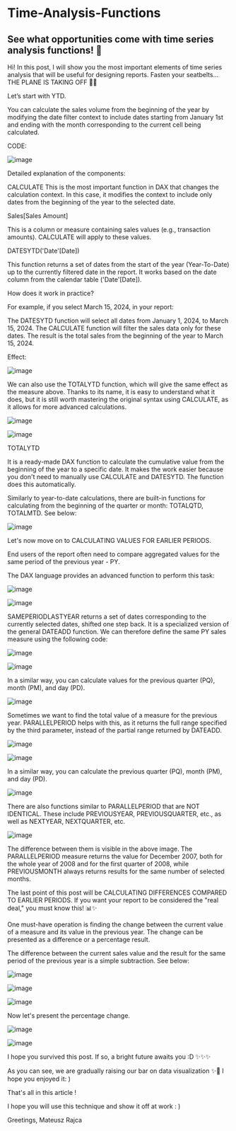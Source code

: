 # Time-Analysis-Functions
See what opportunities come with time series analysis functions! 🚀
------------

Hi! In this post, I will show you the most important elements of time series analysis that will be useful for designing reports. Fasten your seatbelts... THE PLANE IS TAKING OFF 🚀🚀

Let’s start with YTD.

You can calculate the sales volume from the beginning of the year by modifying the date filter context to include dates starting from January 1st and ending with the month corresponding to the current cell being calculated.

CODE:

![image](https://github.com/user-attachments/assets/abd3b353-1897-431d-b8e2-8d32d9ed79c7)

Detailed explanation of the components:

CALCULATE
This is the most important function in DAX that changes the calculation context.
In this case, it modifies the context to include only dates from the beginning of the year to the selected date.

Sales[Sales Amount]

This is a column or measure containing sales values (e.g., transaction amounts).
CALCULATE will apply to these values.

DATESYTD('Date'[Date])

This function returns a set of dates from the start of the year (Year-To-Date) up to the currently filtered date in the report.
It works based on the date column from the calendar table ('Date'[Date]).

How does it work in practice?

For example, if you select March 15, 2024, in your report:

The DATESYTD function will select all dates from January 1, 2024, to March 15, 2024.
The CALCULATE function will filter the sales data only for these dates.
The result is the total sales from the beginning of the year to March 15, 2024.

Effect:

![image](https://github.com/user-attachments/assets/338689b6-fa0f-454f-93e6-73521d7929f2)

We can also use the TOTALYTD function, which will give the same effect as the measure above. Thanks to its name, it is easy to understand what it does, but it is still worth mastering the original syntax using CALCULATE, as it allows for more advanced calculations.

![image](https://github.com/user-attachments/assets/02c27452-105e-4964-bf16-514b96f90f1b)

![image](https://github.com/user-attachments/assets/5db14a51-d13f-43b9-a79e-924651269a9e)

TOTALYTD

It is a ready-made DAX function to calculate the cumulative value from the beginning of the year to a specific date.
It makes the work easier because you don't need to manually use CALCULATE and DATESYTD. The function does this automatically.

Similarly to year-to-date calculations, there are built-in functions for calculating from the beginning of the quarter or month: TOTALQTD, TOTALMTD. See below:

![image](https://github.com/user-attachments/assets/b8ba00aa-199a-40e1-b3a9-53bb1271bea8)

Let's now move on to CALCULATING VALUES FOR EARLIER PERIODS.

End users of the report often need to compare aggregated values for the same period of the previous year - PY.

The DAX language provides an advanced function to perform this task:

![image](https://github.com/user-attachments/assets/0bf018da-6332-4c28-be64-d3c205e1b206)

![image](https://github.com/user-attachments/assets/238c4cb4-b5e1-49dc-9966-fde67261a60a)

SAMEPERIODLASTYEAR returns a set of dates corresponding to the currently selected dates, shifted one step back.
It is a specialized version of the general DATEADD function. We can therefore define the same PY sales measure using the following code:

![image](https://github.com/user-attachments/assets/c3dc1f26-b9ab-45f3-b52e-dd1fab8daae3)

![image](https://github.com/user-attachments/assets/c7a0b6f2-d555-466e-920c-c1ac9ae00816)

In a similar way, you can calculate values for the previous quarter (PQ), month (PM), and day (PD).

![image](https://github.com/user-attachments/assets/7ece5e13-d940-416d-8a4d-a84bac910879)

Sometimes we want to find the total value of a measure for the previous year. PARALLELPERIOD helps with this, as it returns the full range specified by the third parameter, instead of the partial range returned by DATEADD.

![image](https://github.com/user-attachments/assets/ebdabf6b-dbd8-4862-b6ac-96cecac22e6b)

![image](https://github.com/user-attachments/assets/3d3712a7-7aef-4c34-bac6-51de9a5ee29c)

In a similar way, you can calculate the previous quarter (PQ), month (PM), and day (PD).

![image](https://github.com/user-attachments/assets/c6d09215-7408-420c-bece-4807dce808e3)

There are also functions similar to PARALLELPERIOD that are NOT IDENTICAL.
These include PREVIOUSYEAR, PREVIOUSQUARTER, etc., as well as NEXTYEAR, NEXTQUARTER, etc.

![image](https://github.com/user-attachments/assets/baecb1d9-ba82-4320-ab47-54b624d0f906)

The difference between them is visible in the above image.
The PARALLELPERIOD measure returns the value for December 2007, both for the whole year of 2008 and for the first quarter of 2008, while PREVIOUSMONTH always returns results for the same number of selected months.

The last point of this post will be CALCULATING DIFFERENCES COMPARED TO EARLIER PERIODS.
If you want your report to be considered the "real deal," you must know this! 📊✨

One must-have operation is finding the change between the current value of a measure and its value in the previous year. The change can be presented as a difference or a percentage result.

The difference between the current sales value and the result for the same period of the previous year is a simple subtraction. See below:

![image](https://github.com/user-attachments/assets/1992c280-595e-442f-b1b8-725c094c0a28)

![image](https://github.com/user-attachments/assets/fefc01a5-db01-4b39-bac3-27196b8212a7)

![image](https://github.com/user-attachments/assets/df8a5150-1a23-46b7-90d7-5d8dec8dfee2)

Now let's present the percentage change.

![image](https://github.com/user-attachments/assets/1ef2ab67-7c39-42a3-ade4-67faac9eb042)

![image](https://github.com/user-attachments/assets/bf56a7ab-ed30-49bb-9d01-2d324913292b)

I hope you survived this post. If so, a bright future awaits you :D ✨✨✨

As you can see, we are gradually raising our bar on data visualization ✨🚀 I hope you enjoyed it: )

That's all in this article !

I hope you will use this technique and show it off at work : )

Greetings, Mateusz Rajca



